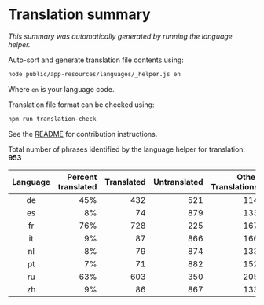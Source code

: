 # Translation summary

_This summary was automatically generated by running the language helper._

Auto-sort and generate translation file contents using:

```bash
node public/app-resources/languages/_helper.js en
```

Where `en` is your language code.

Translation file format can be checked using:

```bash
npm run translation-check
```

See the [README](https://github.com/FarmBot/Farmbot-Web-App#translating-the-web-app-into-your-language) for contribution instructions.

Total number of phrases identified by the language helper for translation: __953__

|Language|Percent translated|Translated|Untranslated|Other Translations|
|:---:|---:|---:|---:|---:|
|de|45%|432|521|114|
|es|8%|74|879|133|
|fr|76%|728|225|167|
|it|9%|87|866|166|
|nl|8%|79|874|133|
|pt|7%|71|882|152|
|ru|63%|603|350|205|
|zh|9%|86|867|133|
